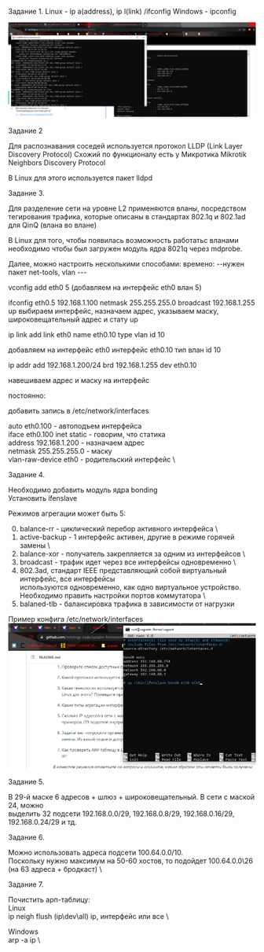 Задание 1.
Linux - ip a(address), ip l(link) /ifconfig
Windows - ipconfig

![img.png](img/img.png)

Задание 2

Для распознавания соседей используется протокол LLDP (Link Layer Discovery Protocol)
Схожий по функционалу есть у Микротика Mikrotik Neighbors Discovery Protocol

В Linux для этого используется пакет lldpd

Задание 3.

Для разделение сети на уровне L2 применяются вланы, посредством тегирования трафика,
которые описаны в стандартах 802.1q и 802.1ad для QinQ (влана во влане)

В Linux для того, чтобы появилась возможность работатьс вланами необходимо чтобы 
был загружен модуль ядра 8021q через mdprobe.

Далее, можно настроить несколькими способами:
времено:
--нужен пакет net-tools, vlan ---

vconfig add eth0 5 (добавляем на интерфейс eth0 влан 5)

ifconfig eth0.5 192.168.1.100 netmask 255.255.255.0 broadcast 192.168.1.255 up 
    выбираем интерфейс, назначаем адрес, указываем маску, широковещательный адрес и стату up 


ip link add link eth0 name eth0.10 type vlan id 10

добавляем на интерфейс еth0 интерфейс eth0.10 тип влан id 10

ip addr add 192.168.1.200/24 brd 192.168.1.255 dev eth0.10

навешиваем адрес и маску на интерфейс

постоянно:

добавить запись в /etc/network/interfaces

auto eth0.100 - автоподъем интерфейса \
iface eth0.100 inet static - говорим, что статика \
address 192.168.1.200 - назначаем адрес \
netmask 255.255.255.0 - маску \
vlan-raw-device eth0 - родительский интерфейс \


Задание 4.

Необходимо добавить модуль ядра bonding \
Установить ifenslave 

Режимов агрегации может быть 5:

0. balance-rr - циклический перебор активного интерфейса \
1. active-backup - 1 интерфейс активен, другие в режиме горячей замены \
2. balance-xor - получатель закрепляется за одним из интерфейсов \
3. broadcast - трафик идет через все интерфейсы одновременно \
4. 802.3ad, стандарт IEEE представляющий собой виртуальный интерфейс, все интерфейсы \
используются одновременно, как одно виртуальное устройство. Необходимо править настройки портов коммутатора \
5. balaned-tlb - балансировка трафика в зависимости от нагрузки


Пример конфига /etc/network/interfaces \
![img_1.png](img/img_1.png) 

Задание 5.

В 29-й маске 6 адресов + шлюз + широковещательный. В сети с маской 24, можно \
выделить 32 подсети 192.168.0.0/29, 192.168.0.8/29, 192.168.0.16/29, 192.168.0.24/29 и тд.


Задание 6.

Можно использовать адреса подсети 100.64.0.0/10. \
Поскольку нужно максимум на 50-60 хостов, то подойдет 100.64.0.0\26 (на 63 адреса + бродкаст) \


Задание 7.

Почистить арп-таблицу: \
Linux \
ip neigh flush (ip\dev\all) ip, интерфейс или все \

Windows \
arp -a ip \\






